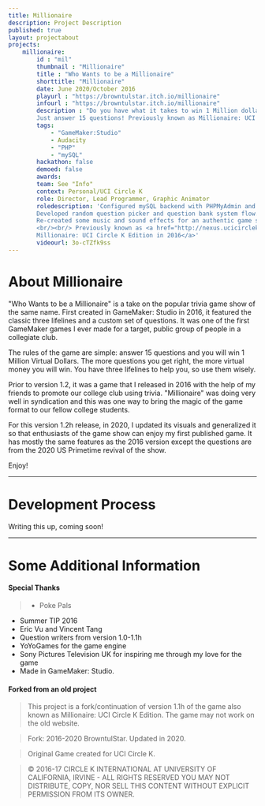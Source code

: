 ```yaml
---
title: Millionaire
description: Project Description
published: true
layout: projectabout
projects:
    millionaire:
        id : "mil"
        thumbnail : "Millionaire"
        title : "Who Wants to be a Millionaire"
        shorttitle: "Millionaire"
        date: June 2020/October 2016
        playurl : "https://browntulstar.itch.io/millionaire"
        infourl : "https://browntulstar.itch.io/millionaire"
        description : "Do you have what it takes to win 1 Million dollars?
        Just answer 15 questions! Previously known as Millionaire: UCI Circle K Edition."
        tags:
            - "GameMaker:Studio"
            - Audacity
            - "PHP"
            - "mySQL"
        hackathon: false
        demoed: false
        awards:
        team: See "Info"
        context: Personal/UCI Circle K
        role: Director, Lead Programmer, Graphic Animator
        roledescription: 'Configured mySQL backend with PHPMyAdmin and Ubuntu.
        Developed random question picker and question bank system flow.
        Re-created some music and sound effects for an authentic game show experience.
        <br/><br/> Previously known as <a href="http://nexus.ucicirclek.com/Millionaire/" target="_blank">
        Millionaire: UCI Circle K Edition in 2016</a>'
        videourl: 3o-cTZfk9ss
---
```


# About Millionaire
"Who Wants to be a Millionaire" is a take on the popular trivia game show of the same name. First created in GameMaker: Studio in 2016, it featured the classic three lifelines and a custom set of questions. It was one of the first GameMaker games I ever made for a target, public group of people in a collegiate club.

The rules of the game are simple: answer 15 questions and you will win 1 Million Virtual Dollars. The more questions you get right, the more virtual money you will win. You have three lifelines to help you, so use them wisely.

Prior to version 1.2, it was a game that I released in 2016 with the help of my friends
to promote our college club using trivia. "Millionaire" was doing very well in syndication
and this was one way to bring the magic of the game format to our fellow college students.

For this version 1.2h release, in 2020, I updated its visuals and generalized it so that enthusiasts of the game show can enjoy my first published game. It has mostly the same features as the 2016 version except the questions are from the 2020 US Primetime revival of the show.

Enjoy!

---

# Development Process
Writing this up, coming soon!

---
# Some Additional Information

#### Special Thanks
>- Poke Pals
- Summer TIP 2016
- Eric Vu and Vincent Tang
- Question writers from version 1.0-1.1h
- YoYoGames for the game engine
- Sony Pictures Television UK for inspiring me through my love for the game
- Made in GameMaker: Studio.

#### Forked from an old project
> This project is a fork/continuation of version 1.1h of the game also known as Millionaire: UCI Circle K Edition. The game may not work on the old website.
  
  > Fork: 2016-2020 BrowntulStar. Updated in 2020.
  
  > Original Game created for UCI Circle K.

>© 2016-17 CIRCLE K INTERNATIONAL AT UNIVERSITY OF CALIFORNIA, IRVINE - ALL RIGHTS RESERVED
  YOU MAY NOT DISTRIBUTE, COPY, NOR SELL THIS CONTENT WITHOUT EXPLICIT PERMISSION FROM ITS OWNER.